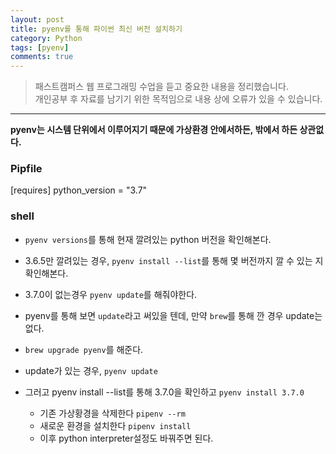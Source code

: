 ```yaml
---
layout: post
title: pyenv를 통해 파이썬 최신 버전 설치하기
category: Python
tags: [pyenv]
comments: true
---
```


> 패스트캠퍼스 웹 프로그래밍 수업을 듣고 중요한 내용을 정리했습니다.     
개인공부 후 자료를 남기기 위한 목적임으로 내용 상에 오류가 있을 수 있습니다.      

<hr>

**pyenv는 시스템 단위에서 이루어지기 때문에 가상환경 안에서하든, 밖에서 하든 상관없다.**

### Pipfile

[requires]
python_version = "3.7"

### shell

- `pyenv versions`를 통해 현재 깔려있는 python 버전을 확인해본다.
- 3.6.5만 깔려있는 경우, `pyenv install --list`를 통해 몇 버전까지 깔 수 있는 지 확인해본다.
- 3.7.0이 없는경우 `pyenv update`를 해줘야한다.
- pyenv를 통해 보면 `update`라고 써있을 텐데, 만약 `brew`를 통해 깐 경우 update는 없다.
- `brew upgrade pyenv`를 해준다.
- update가 있는 경우, `pyenv update`
- 그러고 pyenv install --list를 통해 3.7.0을 확인하고 `pyenv install 3.7.0`

  - 기존 가상황경을 삭제한다 `pipenv --rm`
  - 새로운 환경을 설치한다 `pipenv install`
  - 이후 python interpreter설정도 바꿔주면 된다.
